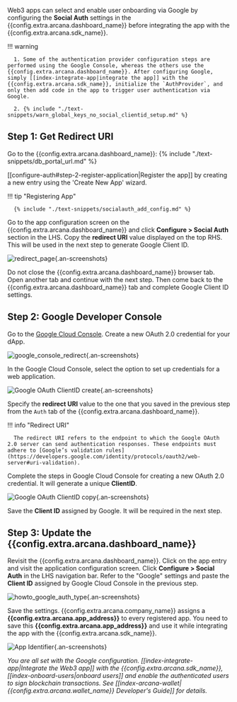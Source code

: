 Web3 apps can select and enable user onboarding via Google by configuring the **Social Auth** settings in the {{config.extra.arcana.dashboard_name}} before integrating the app with the {{config.extra.arcana.sdk_name}}.

!!! warning

      1. Some of the authentication provider configuration steps are performed using the Google Console, whereas the others use the {{config.extra.arcana.dashboard_name}}. After configuring Google, simply [[index-integrate-app|integrate the app]] with the {{config.extra.arcana.sdk_name}}, initialize the `AuthProvider`, and only then add code in the app to trigger user authentication via Google.

      2. {% include "./text-snippets/warn_global_keys_no_social_clientid_setup.md" %}
      
## Step 1: Get Redirect URI

Go to the {{config.extra.arcana.dashboard_name}}: {% include "./text-snippets/db_portal_url.md" %}

[[configure-auth#step-2-register-application|Register the app]] by creating a new entry using the 'Create New App' wizard. 

!!! tip "Registering App"

      {% include "./text-snippets/socialauth_add_config.md" %}

Go to the app configuration screen on the {{config.extra.arcana.dashboard_name}} and click **Configure > Social Auth** section in the LHS. Copy the **redirect URI** value displayed on the top RHS. This will be used in the next step to generate Google Client ID.

![redirect_page](/img/an_dApp_config_redirect_uri.png){.an-screenshots}

Do not close the {{config.extra.arcana.dashboard_name}} browser tab. Open another tab and continue with the next step. Then come back to the {{config.extra.arcana.dashboard_name}} tab and complete Google Client ID settings.

## Step 2: Google Developer Console

Go to the [Google Cloud Console](http://console.cloud.google.com/apis/credentials). Create a new OAuth 2.0 credential for your dApp.

![google_console_redirect](/img/google_console_redirect.png){.an-screenshots}

In the Google Cloud Console, select the option to set up credentials for a web application. 

![Google OAuth ClientID create](/img/an_google_clientID_create.png){.an-screenshots}

Specify the **redirect URI** value to the one that you saved in the previous step from the `Auth` tab of the {{config.extra.arcana.dashboard_name}}. 

!!! info "Redirect URI"

      The redirect URI refers to the endpoint to which the Google OAuth 2.0 server can send authentication responses. These endpoints must adhere to [Google’s validation rules](https://developers.google.com/identity/protocols/oauth2/web-server#uri-validation).

Complete the steps in Google Cloud Console for creating a new OAuth 2.0 credential. It will generate a unique **ClientID**.

![Google OAuth ClientID copy](/img/an_google_clientID_copy.png){.an-screenshots}

Save the **Client ID** assigned by Google. It will be required in the next step.

## Step 3: Update the {{config.extra.arcana.dashboard_name}}

Revisit the {{config.extra.arcana.dashboard_name}}. Click on the app entry and visit the application configuration screen. Click **Configure > Social Auth** in the LHS navigation bar. Refer to the "Google" settings and paste the **Client ID** assigned by Google Cloud Console in the previous step. 

![howto_google_auth_type](/img/an_dApp_google_config.png){.an-screenshots}

Save the settings. {{config.extra.arcana.company_name}} assigns a **{{config.extra.arcana.app_address}}** to every registered app. You need to save this **{{config.extra.arcana.app_address}}** and use it while integrating the app with the {{config.extra.arcana.sdk_name}}.

![App Identifier](/img/an_db_app_address.png){.an-screenshots}

*You are all set with the Google configuration. [[index-integrate-app|Integrate the Web3 app]] with the {{config.extra.arcana.sdk_name}}, [[index-onboard-users|onboard users]] and enable the authenticated users to sign blockchain transactions. See [[index-arcana-wallet|{{config.extra.arcana.wallet_name}} Developer's Guide]] for details.*
